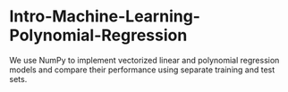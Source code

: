 # Intro-Machine-Learning-Polynomial-Regression
We use NumPy to implement vectorized linear and polynomial regression models and compare their performance using separate training and test sets.
